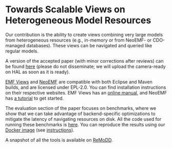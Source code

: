 # Towards Scalable Views on Heterogeneous Model Resources

Our contribution is the ability to create views combining very large models from
heterogeneous resources (e.g., in-memory or from NeoEMF- or CDO-managed
databases).  These views can be navigated and queried like regular models.

A version of the accepted paper (with minor corrections after reviews) can be
found [here][paper] (please do not disseminate; we will upload the camera-ready
on HAL as soon as it is ready).

[EMF Views][] and [NeoEMF][] are compatible with both Eclipse and Maven builds,
and are licensed under EPL-2.0.  You can find installation instructions on their
respective websites.  EMF Views has an [online manual][emfviews-manual], and
NeoEMF has [a tutorial][neoemf-tuto] to get started.

The evaluation section of the paper focuses on benchmarks, where we show that we
can take advantage of backend-specific optimizations to mitigate the latency of
navigating resources on disk.  All the code used for running these benchmarks is
[here][bench].  You can reproduce the results using our [Docker image][] (see
[instructions][]).

A snapshot of all the tools is available on [ReMoDD][].

[paper]: http://fmdkdd.free.fr/scalable-views.pdf
[EMF Views]: http://www.atlanmod.org/emfviews/
[NeoEMF]: http://www.neoemf.com/
[neoemf-tuto]: https://github.com/atlanmod/NeoEMF/wiki/Get-Started
[emfviews-manual]: http://www.atlanmod.org/emfviews/manual/user.html
[bench]: https://github.com/atlanmod/scalable-views-heterogeneous-models
[Docker image]: https://hub.docker.com/r/atlanmod/scalable-views/
[instructions]: https://github.com/atlanmod/scalable-views-heterogeneous-models#running-the-benchmarks-with-the-docker-image
[ReMoDD]: http://remodd.org/content/towards-scalable-views-heterogeneous-model-resources
